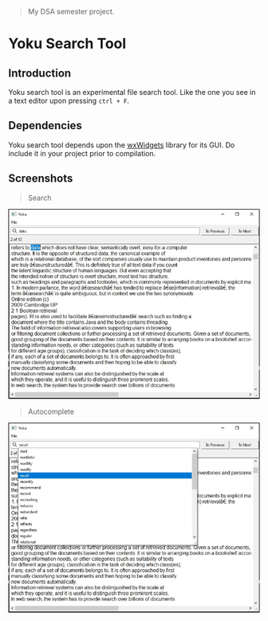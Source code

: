> My DSA semester project.
# Yoku Search Tool
## Introduction
Yoku search tool is an experimental file search tool. Like the one you see in a text editor upon pressing `ctrl + F`.
## Dependencies
Yoku search tool depends upon the [wxWidgets](https://github.com/wxWidgets/wxWidgets) library for its GUI. Do include it in your project prior to compilation.
## Screenshots
> Search

![screenshot 1](media/search.jpg)

> Autocomplete

![screenshot 2](media/autocomplete.jpg)